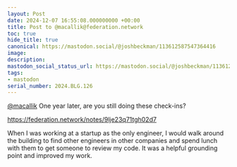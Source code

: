 ```yaml
---
layout: Post
date: 2024-12-07 16:55:08.000000000 +00:00
title: Post to @macallik@federation.network
toc: true
hide_title: true
canonical: https://mastodon.social/@joshbeckman/113612587547364416
image:
description:
mastodon_social_status_url: https://mastodon.social/@joshbeckman/113612587547364416
tags:
- mastodon
serial_number: 2024.BLG.126
---
```

<p><span class="h-card" translate="no"><a href="https://federation.network/@macallik" class="u-url mention">@<span>macallik</span></a></span> One year later, are you still doing these check-ins?</p><p><a href="https://federation.network/notes/9lje23q71tgh02d7" target="_blank" rel="nofollow noopener noreferrer" translate="no"><span class="invisible">https://</span><span class="ellipsis">federation.network/notes/9lje2</span><span class="invisible">3q71tgh02d7</span></a></p><p>When I was working at a startup as the only engineer, I would walk around the building to find other engineers in other companies and spend lunch with them to get someone to review my code. It was a helpful grounding point and improved my work.</p>
